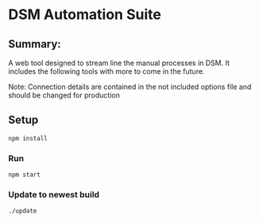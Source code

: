 # DSM Automation Suite

## Summary:
A web tool designed to stream line the manual processes in DSM.  It includes the following tools with more to come in the future.

Note:
Connection details are contained in the not included options file and should be changed for production

## Setup
```
npm install
```

### Run
```
npm start
```

### Update to newest build
```
./update
```
